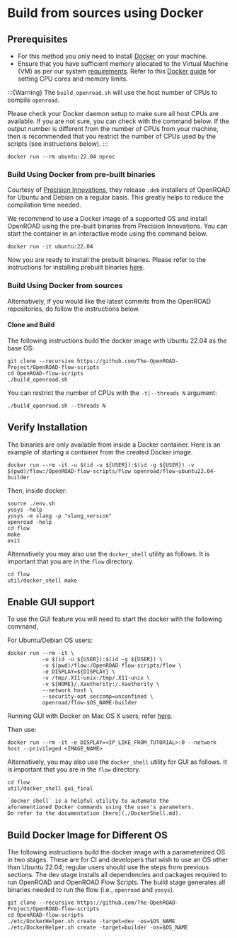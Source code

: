 # Build from sources using Docker

## Prerequisites

- For this method you only need to install
[Docker](https://docs.docker.com/engine/install) on your machine.
- Ensure that you have sufficient memory allocated to the Virtual Machine (VM)
as per our system [requirements](../index.md#system-requirements). Refer to
this [Docker guide](https://docs.docker.com/config/containers/resource_constraints/) for setting CPU cores and memory limits.

:::{Warning}
The `build_openroad.sh` will use the host number of CPUs to compile `openroad`.

Please check your Docker daemon setup to make sure all host CPUs are
available. If you are not sure, you can check with the command below. If
the output number is different from the number of CPUs from your machine,
then is recommended that you restrict the number of CPUs used by the scripts
(see instructions below).
:::

``` shell
docker run --rm ubuntu:22.04 nproc
```

### Build Using Docker from pre-built binaries

Courtesy of [Precision Innovations](https://precisioninno.com/),
they release `.deb` installers of OpenROAD for Ubuntu
and Debian on a regular basis.
This greatly helps to reduce the compilation time needed.

We recommend to use a Docker image of a supported OS
and install OpenROAD using the pre-built binaries from
Precision Innovations. 
You can start the container in an interactive mode using 
the command below. 

```shell
docker run -it ubuntu:22.04
```

Now you are ready to install the prebuilt binaries.
Please refer to the instructions for installing prebuilt binaries
[here](./BuildWithPrebuilt.md).

### Build Using Docker from sources

Alternatively, if you would like the latest commits from the OpenROAD repositories,
do follow the instructions below.


#### Clone and Build

The following instructions build the docker image with Ubuntu 22.04 as the base OS:


``` shell
git clone --recursive https://github.com/The-OpenROAD-Project/OpenROAD-flow-scripts
cd OpenROAD-flow-scripts
./build_openroad.sh
```

You can restrict the number of CPUs with the `-t|--threads N` argument:

``` shell
./build_openroad.sh --threads N
```

## Verify Installation

The binaries are only available from inside a Docker container. Here is an example of starting a container from the created Docker image.

``` shell
docker run --rm -it -u $(id -u ${USER}):$(id -g ${USER}) -v $(pwd)/flow:/OpenROAD-flow-scripts/flow openroad/flow-ubuntu22.04-builder
```

Then, inside docker:

``` shell
source ./env.sh
yosys -help
yosys -m slang -p "slang_version"
openroad -help
cd flow
make
exit
```

Alternatively you may also use the `docker_shell` utility as follows.
It is important that you are in the `flow` directory. 

```shell
cd flow
util/docker_shell make
```

## Enable GUI support

To use the GUI feature you will need to start the docker with the
following command,

For Ubuntu/Debian OS users:

```
docker run --rm -it \
           -u $(id -u ${USER}):$(id -g ${USER}) \
           -v $(pwd)/flow:/OpenROAD-flow-scripts/flow \
           -e DISPLAY=${DISPLAY} \
           -v /tmp/.X11-unix:/tmp/.X11-unix \
           -v ${HOME}/.Xauthority:/.Xauthority \
           --network host \
           --security-opt seccomp=unconfined \
           openroad/flow-$OS_NAME-builder
```

Running GUI with Docker on Mac OS X users, refer [here](https://cntnr.io/running-guis-with-docker-on-mac-os-x-a14df6a76efc).

Then use:

```
docker run --rm -it -e DISPLAY=<IP_LIKE_FROM_TUTORIAL>:0 --network host --privileged <IMAGE_NAME>
```

Alternatively, you may also use the `docker_shell` utility for GUI as follows. 
It is important that you are in the `flow` directory. 

```shell
cd flow
util/docker_shell gui_final
```

```{note}
`docker_shell` is a helpful utility to automate the 
aforementioned Docker commands using the user's parameters. 
Do refer to the documentation [here](./DockerShell.md).
```

## Build Docker Image for Different OS

The following instructions build the docker image with a parameterized OS
in two stages. These are for CI and developers that wish to use an OS other
than Ubuntu 22.04; regular users should use the steps from previous sections.
The dev stage installs all dependencies and packages required to run OpenROAD
and OpenROAD Flow Scripts. The build stage generates all binaries needed to run
the flow (i.e., `openroad` and `yosys`).

``` shell
git clone --recursive https://github.com/The-OpenROAD-Project/OpenROAD-flow-scripts
cd OpenROAD-flow-scripts
./etc/DockerHelper.sh create -target=dev -os=$OS_NAME
./etc/DockerHelper.sh create -target=builder -os=$OS_NAME
```
